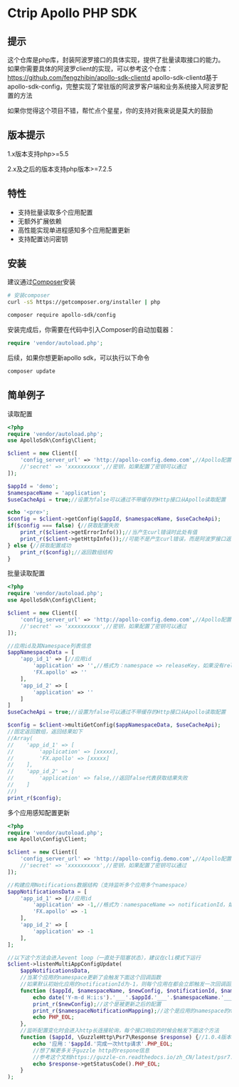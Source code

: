 Ctrip Apollo PHP SDK
=======================
## 提示
这个仓库是php库，封装阿波罗接口的具体实现，提供了批量读取接口的能力。
如果你需要具体的阿波罗client的实现，可以参考这个仓库：https://github.com/fengzhibin/apollo-sdk-clientd
apollo-sdk-clientd基于apollo-sdk-config，完整实现了常驻版的阿波罗客户端和业务系统接入阿波罗配置的方法

如果你觉得这个项目不错，帮忙点个星星，你的支持对我来说是莫大的鼓励

## 版本提示
1.x版本支持php>=5.5

2.x及之后的版本支持php版本>=7.2.5

## 特性

- 支持批量读取多个应用配置
- 无额外扩展依赖
- 高性能实现单进程感知多个应用配置更新
- 支持配置访问密钥

## 安装

建议通过[Composer](http://getcomposer.org)安装

```bash
# 安装composer
curl -sS https://getcomposer.org/installer | php
```


```bash
composer require apollo-sdk/config
```

安装完成后，你需要在代码中引入Composer的自动加载器：

```php
require 'vendor/autoload.php';
```

后续，如果你想更新apollo sdk，可以执行以下命令

 ```bash
composer update
 ```


## 简单例子

读取配置

```php
<?php
require 'vendor/autoload.php';
use ApolloSdk\Config\Client;

$client = new Client([
    'config_server_url' => 'http://apollo-config.demo.com',//Apollo配置服务的地址，必须传入这个参数
    //'secret' => 'xxxxxxxxxx',//密钥，如果配置了密钥可以通过
]);

$appId = 'demo';
$namespaceName = 'application';
$useCacheApi = true;//设置为false可以通过不带缓存的Http接口从Apollo读取配置

echo '<pre>';
$config = $client->getConfig($appId, $namespaceName, $useCacheApi);
if($config === false) {//获取配置失败
    print_r($client->getErrorInfo());//当产生curl错误时此处有值
    print_r($client->getHttpInfo());//可能不是产生curl错误，而是阿波罗接口返回的http状态码不是200或304
} else {//获取配置成功
    print_r($config);//返回数组结构
}
```

批量读取配置
```php
<?php
require 'vendor/autoload.php';
use ApolloSdk\Config\Client;

$client = new Client([
    'config_server_url' => 'http://apollo-config.demo.com',//Apollo配置服务的地址，必须传入这个参数
    //'secret' => 'xxxxxxxxxx',//密钥，如果配置了密钥可以通过
]);

//应用id及其Namespace列表信息
$appNamespaceData = [
    'app_id_1' => [//应用id
        'application' => '',//格式为：namespace => releaseKey，如果没有releaseKey，设置为空字符串即可
        'FX.apollo' => ''
    ],
    'app_id_2' => [
        'application' => ''
    ]
]
$useCacheApi = true;//设置为false可以通过不带缓存的Http接口从Apollo读取配置

$config = $client->multiGetConfig($appNamespaceData, $useCacheApi);
//固定返回数组，返回结果如下
//Array(
//    'app_id_1' => [
//        'application' => [xxxxx],
//        'FX.apollo' => [xxxxx]
//    ],
//    'app_id_2' => [
//        'application' => false,//返回false代表获取结果失败
//    ]
//)
print_r($config);
```
多个应用感知配置更新
```php
<?php
require 'vendor/autoload.php';
use Apollo\Config\Client;

$client = new Client([
    'config_server_url' => 'http://apollo-config.demo.com',//Apollo配置服务的地址，必须传入这个参数
    //'secret' => 'xxxxxxxxxx',//密钥，如果配置了密钥可以通过
]);

//构建应用Notifications数据结构（支持监听多个应用多个namespace）
$appNotificationsData = [
    'app_id_1' => [//应用id
        'application' => -1,//格式为：namespaceName => notificationId，如果不知道notificationId，默认为-1即可
        'FX.apollo' => -1
    ],
    'app_id_2' => [
        'application' => -1
    ],
];

//以下这个方法会进入event loop（一直处于阻塞状态），建议在cli模式下运行
$client->listenMultiAppConfigUpdate(
    $appNotificationsData,
    //当某个应用的namespace更新了会触发下面这个回调函数
    //如果默认初始化应用的notificationId为-1，则每个应用在都会立即触发一次回调函数
    function ($appId, $namespaceName, $newConfig, $notificationId, $namespaceNotificationMapping) {
        echo date('Y-m-d H:i:s').'___'.$appId.'___'.$namespaceName.'___'.$notificationId.PHP_EOL;
        print_r($newConfig);//这个是被更新之后的配置
        print_r($namespaceNotificationMapping);//这个是应用的namespace的notification映射列表，1.0.2版本及之后的版本提供了这个参数
        echo PHP_EOL;
    },
    //监听配置变化时会进入http长连接轮询，每个接口响应的时候会触发下面这个方法
    function ($appId, \GuzzleHttp\Psr7\Response $response) {//1.0.4版本及之后的版本新增这个回调方法
        echo '应用：'$appId.'完成一次http请求'.PHP_EOL;
        //想了解更多关于guzzle http的respone信息
        //参考这个文档https://guzzle-cn.readthedocs.io/zh_CN/latest/psr7.html#responses
        echo $response->getStatusCode().PHP_EOL;
    }
);
```
